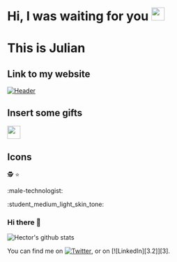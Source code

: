 

# Hi, I was waiting for you <img src="https://raw.githubusercontent.com/MartinHeinz/MartinHeinz/master/wave.gif" width="30px">
# This is Julian


## Link to my website
[![Header](https://raw.githubusercontent.com/MartinHeinz/<OWNER>/<OWNER>/readme_header.png "Header")](https://some-url.dev/)

## Insert some gifts
<img src="https://raw.githubusercontent.com/<OWNER>/<OWNER>/master/<GIF_NAME>.gif" width="30px">

## Icons
:detective:
:star:

:male-technologist:

:student_medium_light_skin_tone:
      

### Hi there 👋


![Hector's github stats](https://github-readme-stats.vercel.app/api?username=ProgrammerRomero&show_icons=true&theme=default)


<!-- Actual text -->

You can find me on [![Twitter][1.2]][1], or on [![LinkedIn][3.2]][3].

<!-- Icons -->

[1.2]: http://i.imgur.com/wWzX9uB.png (twitter icon without padding)
[2.2]: https://raw.githubusercontent.com/MartinHeinz/MartinHeinz/master/linkedin-3-16.png (LinkedIn icon without padding)

<!-- Links to your social media accounts -->

[1]: https://twitter.com/Martin_Heinz_
[2]: https://www.linkedin.com/in/heinz-martin/


<!--
**ProgrammerRomero/ProgrammerRomero** is a ✨ _special_ ✨ repository because its `README.md` (this file) appears on your GitHub profile.

Here are some ideas to get you started:

- 🔭 I’m currently working on ...
- 🌱 I’m currently learning ...
- 👯 I’m looking to collaborate on ...
- 🤔 I’m looking for help with ...
- 💬 Ask me about ...
- 📫 How to reach me: ...
- 😄 Pronouns: ...
- ⚡ Fun fact: ...
-->
